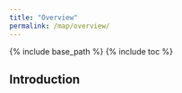 ```yaml
---
title: "Overview"
permalink: /map/overview/
---
```

{% include base_path %}
{% include toc %}

## Introduction